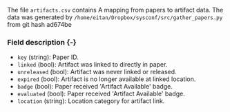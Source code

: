 The file `artifacts.csv` contains A mapping from papers to artifact data.
The data was generated by `/home/eitan/Dropbox/sysconf/src/gather_papers.py` from git hash ad674be


### Field description {-}

  * `key` (string): Paper ID.
  * `linked` (bool): Artifact was linked to directly in paper.
  * `unreleased` (bool): Artifact was never linked or released.
  * `expired` (bool): Artifact is no longer available at linked location.
  * `badge` (bool): Paper received 'Artifact Available' badge.
  * `evaluated` (bool): Paper received 'Artifact Available' badge.
  * `location` (string): Location category for artifact link.
